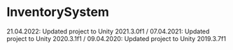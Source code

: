# InventorySystem
21.04.2022: Updated project to Unity 2021.3.0f1 / 
07.04.2021: Updated project to Unity 2020.3.1f1 / 
09.04.2020: Updated project to Unity 2019.3.7f1
